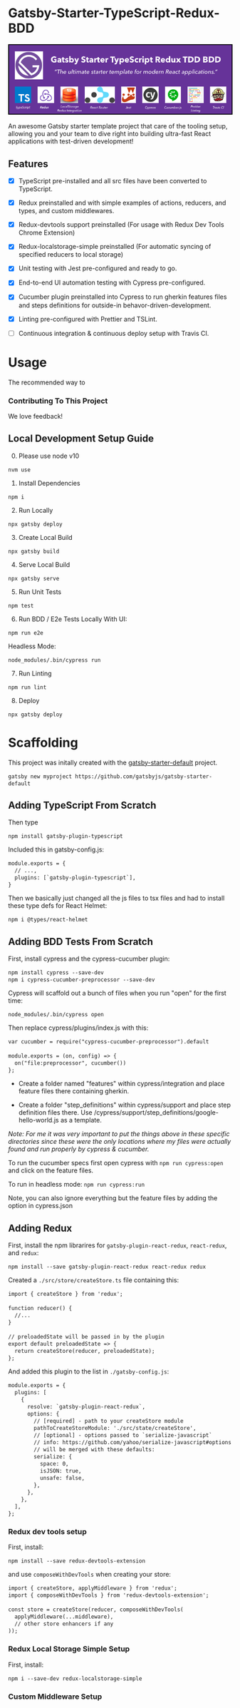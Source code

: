 # Gatsby-Starter-TypeScript-Redux-BDD

<img src="./_Gatsby-Starter-TypeScript-Redux-TDD-BDD-Logo.png">

An awesome Gatsby starter template project that care of the tooling setup, allowing you and your team to dive right into building ultra-fast React applications with test-driven development!

## Features
  - [x] TypeScript pre-installed and all src files have been converted to TypeScript.
  - [x] Redux preinstalled and with simple examples of actions, reducers, and types, and custom middlewares. 
  - [x] Redux-devtools support preinstalled (For usage with Redux Dev Tools Chrome Extension)
  - [x] Redux-localstorage-simple preinstalled (For automatic syncing of specified reducers to local storage)
  - [x] Unit testing with Jest pre-configured and ready to go. 
  - [x] End-to-end UI automation testing with Cypress pre-configured. 
  - [x] Cucumber plugin preinstalled into Cypress to run gherkin features files and steps definitions for outside-in behavor-driven-development. 
  - [x] Linting pre-configured with Prettier and TSLint.
  - [ ] Continuous integration & continuous deploy setup with Travis CI.



# Usage
The recommended way to 


### Contributing To This Project
We love feedback!

## Local Development Setup Guide

0. Please use node v10
```
nvm use
```

1. Install Dependencies
```
npm i
```

2. Run Locally
```
npx gatsby deploy
```

3. Create Local Build
```
npx gatsby build
```

4. Serve Local Build
```
npx gatsby serve
```

5. Run Unit Tests
```
npm test
```

6. Run BDD / E2e Tests
Locally With UI:
```
npm run e2e
```

Headless Mode:
```
node_modules/.bin/cypress run
```

7. Run Linting
```
npm run lint
```

8. Deploy
```
npx gatsby deploy
```

# Scaffolding
This project was initally created with the [gatsby-starter-default](https://github.com/gatsbyjs/gatsby-starter-default) project.
```
gatsby new myproject https://github.com/gatsbyjs/gatsby-starter-default
```

## Adding TypeScript From Scratch
Then type
```
npm install gatsby-plugin-typescript
```

Included this in gatsby-config.js:
```
module.exports = {
  // ...,
  plugins: [`gatsby-plugin-typescript`],
}
```

Then we basically just changed all the js files to tsx files and had to install these type defs for React Helmet:
```
npm i @types/react-helmet
```

## Adding BDD Tests From Scratch

First, install cypress and the cypress-cucumber plugin:
```
npm install cypress --save-dev
npm i cypress-cucumber-preprocessor --save-dev
```

Cypress will scaffold out a bunch of files when you run "open" for the first time:
```
node_modules/.bin/cypress open
```


Then replace cypress/plugins/index.js with this:
```
var cucumber = require("cypress-cucumber-preprocessor").default

module.exports = (on, config) => {
  on("file:preprocessor", cucumber())
};
```

- Create a folder named "features" within cypress/integration and place feature files there containing gherkin.

- Create a folder "step_definitions" within cypress/support and place step definition files there. Use /cypress/support/step_definitions/google-hello-world.js as a template.

_Note: For me it was very important to put the things above in these specific directories since these were the only locations where my files were actually found and run properly by cypress & cucumber._

To run the cucumber specs first open cypress with `npm run cypress:open` and click on the feature files.

To run in headless mode: `npm run cypress:run`

Note, you can also ignore everything but the feature files by adding the option in cypress.json

## Adding Redux
First, install the npm librarires for `gatsby-plugin-react-redux`, `react-redux`, and `redux`:
```
npm install --save gatsby-plugin-react-redux react-redux redux
```

Created a `./src/store/createStore.ts` file containing this:
```
import { createStore } from 'redux';

function reducer() {
  //...
}

// preloadedState will be passed in by the plugin
export default preloadedState => {
  return createStore(reducer, preloadedState);
};
```

And added this plugin to the list in `./gatsby-config.js`:
```
module.exports = {
  plugins: [
    {
      resolve: `gatsby-plugin-react-redux`,
      options: {
        // [required] - path to your createStore module
        pathToCreateStoreModule: './src/state/createStore',
        // [optional] - options passed to `serialize-javascript`
        // info: https://github.com/yahoo/serialize-javascript#options
        // will be merged with these defaults:
        serialize: {
          space: 0,
          isJSON: true,
          unsafe: false,
        },
      },
    },
  ],
};
```

### Redux dev tools setup
First, install:
```
npm install --save redux-devtools-extension
```

and use `composeWithDevTools` when creating your store:
```
import { createStore, applyMiddleware } from 'redux';
import { composeWithDevTools } from 'redux-devtools-extension';

const store = createStore(reducer, composeWithDevTools(
  applyMiddleware(...middleware),
  // other store enhancers if any
));
```

### Redux Local Storage Simple Setup
First, install:
```
npm i --save-dev redux-localstorage-simple
```


### Custom Middleware Setup


